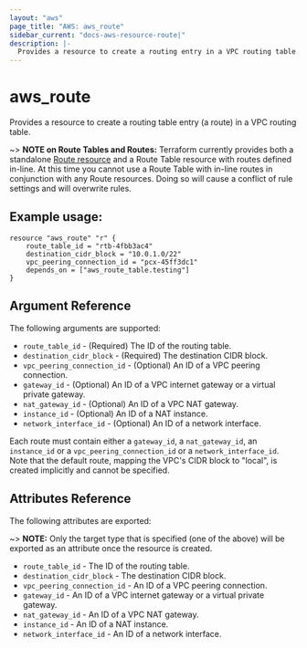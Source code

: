 ```yaml
---
layout: "aws"
page_title: "AWS: aws_route"
sidebar_current: "docs-aws-resource-route|"
description: |-
  Provides a resource to create a routing entry in a VPC routing table.
---
```


# aws\_route

Provides a resource to create a routing table entry (a route) in a VPC routing table.

~> **NOTE on Route Tables and Routes:** Terraform currently
provides both a standalone [Route resource](route.html) and a Route Table resource with routes
defined in-line. At this time you cannot use a Route Table with in-line routes
in conjunction with any Route resources. Doing so will cause
a conflict of rule settings and will overwrite rules.

## Example usage:

```
resource "aws_route" "r" {
    route_table_id = "rtb-4fbb3ac4"
    destination_cidr_block = "10.0.1.0/22"
    vpc_peering_connection_id = "pcx-45ff3dc1"
    depends_on = ["aws_route_table.testing"]
}
```

## Argument Reference

The following arguments are supported:

* `route_table_id` - (Required) The ID of the routing table.
* `destination_cidr_block` - (Required) The destination CIDR block.
* `vpc_peering_connection_id` - (Optional) An ID of a VPC peering connection.
* `gateway_id` - (Optional) An ID of a VPC internet gateway or a virtual private gateway.
* `nat_gateway_id` - (Optional) An ID of a VPC NAT gateway.
* `instance_id` - (Optional) An ID of a NAT instance.
* `network_interface_id` - (Optional) An ID of a network interface.

Each route must contain either a `gateway_id`, a `nat_gateway_id`, an
`instance_id` or a `vpc_peering_connection_id` or a `network_interface_id`.
Note that the default route, mapping the VPC's CIDR block to "local", is
created implicitly and cannot be specified.

## Attributes Reference

The following attributes are exported:

~> **NOTE:** Only the target type that is specified (one of the above)
will be exported as an attribute once the resource is created.

* `route_table_id` - The ID of the routing table.
* `destination_cidr_block` - The destination CIDR block.
* `vpc_peering_connection_id` - An ID of a VPC peering connection.
* `gateway_id` - An ID of a VPC internet gateway or a virtual private gateway.
* `nat_gateway_id` - An ID of a VPC NAT gateway.
* `instance_id` - An ID of a NAT instance.
* `network_interface_id` - An ID of a network interface.
